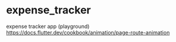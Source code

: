 # expense_tracker
expense tracker app (playground)
https://docs.flutter.dev/cookbook/animation/page-route-animation

